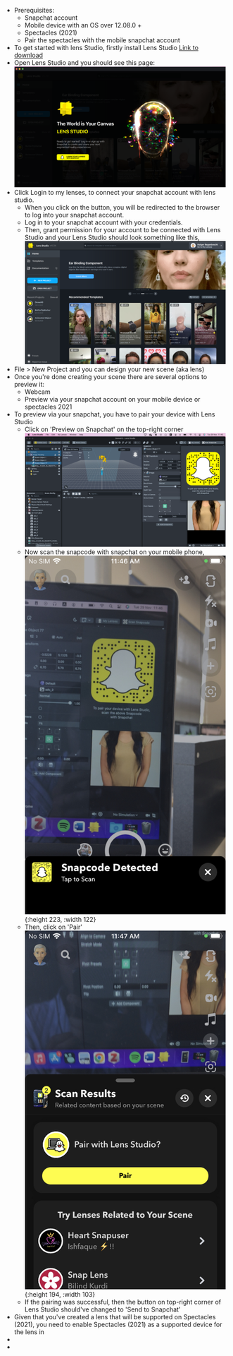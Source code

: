 - Prerequisites:
	- Snapchat account
	- Mobile device with an OS over 12.08.0 +
	- Spectacles (2021)
	- Pair the spectacles with the mobile snapchat account
- To get started with lens Studio, firstly install Lens Studio [Link to download](https://ar.snap.com/download)
- Open Lens Studio and you should see this page:
  ![image.png](../assets/image_1669674860025_0.png)
- Click Login to my lenses, to connect your snapchat account with lens studio.
	- When you click on the button, you will be redirected to the browser to log into your snapchat account.
	- Log in to your snapchat account with your credentials.
	- Then, grant permission for your account to be connected with Lens Studio and your Lens Studio should look something like this,
	  ![image.png](../assets/image_1669675146348_0.png)
- File > New Project and you can design your new scene (aka lens)
- Once you're done creating your scene there are several options to preview it:
	- Webcam
	- Preview via your snapchat account on your mobile device or spectacles 2021
- To preview via your snapchat, you have to pair your device with Lens Studio
	- Click on 'Preview on Snapchat' on the top-right corner
	  ![image.png](../assets/image_1669675447230_0.png)
	- Now scan the snapcode with snapchat on your mobile phone,
	  ![IMG_EBE8590240FF-1.jpeg](../assets/IMG_EBE8590240FF-1_1669675628063_0.jpeg){:height 223, :width 122}
	- Then, click on 'Pair'
	  ![IMG_C9A8F960D330-1.jpeg](../assets/IMG_C9A8F960D330-1_1669675748412_0.jpeg){:height 194, :width 103}
	- If the pairing was successful, then the button on top-right corner of Lens Studio should've changed to 'Send to Snapchat'
- Given that you've created a lens that will be supported on Spectacles (2021), you need to enable Spectacles (2021) as a supported device for the lens in
-
-
